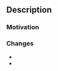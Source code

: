 <!--
Thanks for your interest in the project. We appreciate bugs filed and PRs submitted!

Please make sure that you are familiar with and follow the Code of Conduct for
this project (found in the CODE_OF_CONDUCT.md file).

Also, please make sure you're familiar with and follow the instructions in the
contributing guidelines (found in the CONTRIBUTING.md file).

If you're new to contributing to open source projects, you might find this free
video course helpful: http://kcd.im/pull-request

Please fill out the information below to expedite the review and (hopefully)
merge of your pull request!
-->


## Description
<!-- What changes are being made? (What feature/bug is being fixed here?) -->

### Motivation
<!-- Why are these changes necessary? -->

### Changes
<!-- How were these changes implemented? -->
- 
- 


<!-- 
Feel free to add additional comments

Or Screenshots (bonus points for this!)
-->
